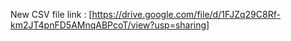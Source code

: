 New CSV file link : [https://drive.google.com/file/d/1FJZq29C8Rf-km2JT4pnFD5AMnqABPcoT/view?usp=sharing]
